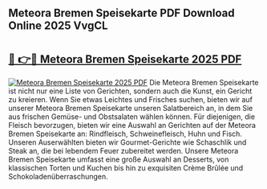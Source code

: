 ## Meteora Bremen Speisekarte PDF Download Online 2025 VvgCL

# <h2><a href="http://gc9ohr.nevu.top/?p=Meteora+Bremen+Speisekarte">🔗 👉🔴 Meteora Bremen Speisekarte 2025 PDF</a></h2>

[![Meteora Bremen Speisekarte 2025 PDF](https://i.imgur.com/dBaPXMq.png)](http://gc9ohr.nevu.top/?p=Meteora+Bremen+Speisekarte)
Die Meteora Bremen Speisekarte ist nicht nur eine Liste von Gerichten, sondern auch die Kunst, ein Gericht zu kreieren. Wenn Sie etwas Leichtes und Frisches suchen, bieten wir auf unserer Meteora Bremen Speisekarte unseren Salatbereich an, in dem Sie aus frischen Gemüse- und Obstsalaten wählen können. Für diejenigen, die Fleisch bevorzugen, bieten wir eine Auswahl an Gerichten auf der Meteora Bremen Speisekarte an: Rindfleisch, Schweinefleisch, Huhn und Fisch. Unseren Auserwählten bieten wir Gourmet-Gerichte wie Schaschlik und Steak an, die bei lebendem Feuer zubereitet werden. Unsere Meteora Bremen Speisekarte umfasst eine große Auswahl an Desserts, von klassischen Torten und Kuchen bis hin zu exquisiten Crème Brûlée und Schokoladenüberraschungen.

